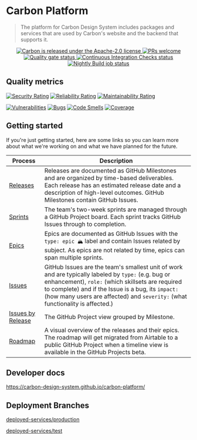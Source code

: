 # Carbon Platform

> The platform for Carbon Design System includes packages and services that are used by Carbon's
> website and the backend that supports it.

<p align="center">
  <a href="https://github.com/carbon-design-system/carbon/blob/master/LICENSE">
    <img
      src="https://img.shields.io/badge/license-Apache--2.0-blue.svg"
      alt="Carbon is released under the Apache-2.0 license"
    />
  </a>
  <a href="https://github.com/carbon-design-system/carbon-platform/blob/master/docs/CONTRIBUTING.md">
    <img
      src="https://img.shields.io/badge/PRs-welcome-brightgreen.svg"
      alt="PRs welcome"
    />
  </a>
  <a href="https://sonarcloud.io/dashboard?id=carbon-design-system_carbon-platform">
    <img
      src="https://sonarcloud.io/api/project_badges/measure?project=carbon-design-system_carbon-platform&metric=alert_status"
      alt="Quality gate status"
    />
  </a>
  <a href="https://github.com/carbon-design-system/carbon-platform/actions/workflows/ci-checks.yml">
    <img
      src="https://github.com/carbon-design-system/carbon-platform/actions/workflows/ci-checks.yml/badge.svg"
      alt="Continuous Integration Checks status"
    />
  </a>
  <a href="https://github.com/carbon-design-system/carbon-platform/actions/workflows/nightly.yml">
    <img
      src="https://github.com/carbon-design-system/carbon-platform/actions/workflows/nightly.yml/badge.svg"
      alt="Nightly Build job status"
    />
  </a>
</p>

## Quality metrics

[![Security Rating](https://sonarcloud.io/api/project_badges/measure?project=carbon-design-system_carbon-platform&metric=security_rating)](https://sonarcloud.io/summary/new_code?id=carbon-design-system_carbon-platform)
[![Reliability Rating](https://sonarcloud.io/api/project_badges/measure?project=carbon-design-system_carbon-platform&metric=reliability_rating)](https://sonarcloud.io/summary/new_code?id=carbon-design-system_carbon-platform)
[![Maintainability Rating](https://sonarcloud.io/api/project_badges/measure?project=carbon-design-system_carbon-platform&metric=sqale_rating)](https://sonarcloud.io/summary/new_code?id=carbon-design-system_carbon-platform)

[![Vulnerabilities](https://sonarcloud.io/api/project_badges/measure?project=carbon-design-system_carbon-platform&metric=vulnerabilities)](https://sonarcloud.io/summary/new_code?id=carbon-design-system_carbon-platform)
[![Bugs](https://sonarcloud.io/api/project_badges/measure?project=carbon-design-system_carbon-platform&metric=bugs)](https://sonarcloud.io/summary/new_code?id=carbon-design-system_carbon-platform)
[![Code Smells](https://sonarcloud.io/api/project_badges/measure?project=carbon-design-system_carbon-platform&metric=code_smells)](https://sonarcloud.io/summary/new_code?id=carbon-design-system_carbon-platform)
[![Coverage](https://sonarcloud.io/api/project_badges/measure?project=carbon-design-system_carbon-platform&metric=coverage)](https://sonarcloud.io/summary/new_code?id=carbon-design-system_carbon-platform)

## Getting started

If you're just getting started, here are some links so you can learn more about what we're working
on and what we have planned for the future.

| Process                                                                                                               | Description                                                                                                                                                                                                                                                                                    |
| --------------------------------------------------------------------------------------------------------------------- | ---------------------------------------------------------------------------------------------------------------------------------------------------------------------------------------------------------------------------------------------------------------------------------------------- |
| [Releases](https://github.com/carbon-design-system/carbon-platform/milestones?direction=asc&sort=due_date&state=open) | Releases are documented as GitHub Milestones and are organized by time-based deliverables. Each release has an estimated release date and a description of high-level outcomes. GitHub Milestones contain GitHub Issues.                                                                       |
| [Sprints](https://github.com/orgs/carbon-design-system/projects/36/views/5)                                           | The team's two-week sprints are managed through a GitHub Project board. Each sprint tracks GitHub Issues through to completion.                                                                                                                                                                |
| [Epics](https://github.com/carbon-design-system/carbon-platform/issues?q=label%3A%22type%3A+epic+%F0%9F%8F%94%22+)    | Epics are documented as GitHub Issues with the `type: epic 🏔` label and contain Issues related by subject. As epics are not related by time, epics can span multiple sprints.                                                                                                                  |
| [Issues](https://github.com/carbon-design-system/carbon-platform/issues)                                              | GitHub Issues are the team's smallest unit of work and are typically labeled by `type:` (e.g. bug or enhancement), `role:` (which skillsets are required to complete) and if the Issue is a bug, its `impact:` (how many users are affected) and `severity:` (what functionality is affected.) |
| [Issues by Release](https://github.com/orgs/carbon-design-system/projects/36/views/1)                                 | The GitHub Project view grouped by Milestone.                                                                                                                                                                                                                                                  |
| [Roadmap](https://airtable.com/shrshl3XOeeT4Uxq0)                                                                     | A visual overview of the releases and their epics. The roadmap will get migrated from Airtable to a public GitHub Project when a timeline view is available in the GitHub Projects beta.                                                                                                       |

## Developer docs

https://carbon-design-system.github.io/carbon-platform/

## Deployment Branches

[deployed-services/production](https://github.com/carbon-design-system/carbon-platform/tree/deployed-services/production)

[deployed-services/test](https://github.com/carbon-design-system/carbon-platform/tree/deployed-services/test)
